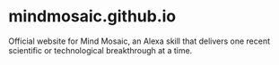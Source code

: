 # mindmosaic.github.io
Official website for Mind Mosaic, an Alexa skill that delivers one recent scientific or technological breakthrough at a time.
